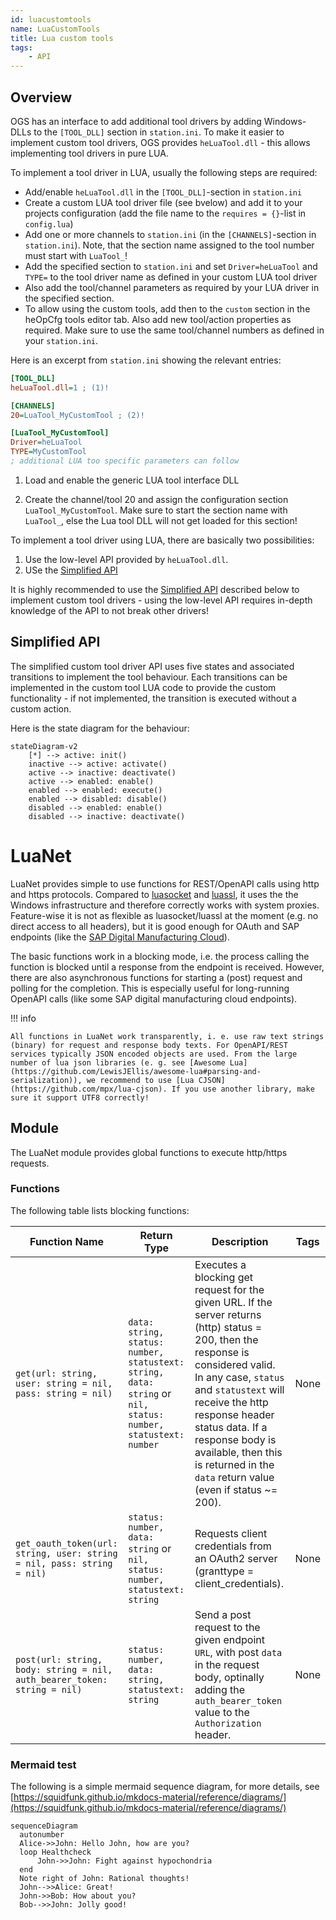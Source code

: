 ```yaml
---
id: luacustomtools
name: LuaCustomTools
title: Lua custom tools
tags:
    - API
---
```


## Overview

OGS has an interface to add additional tool drivers by adding Windows-DLLs to the `[TOOL_DLL]` section in `station.ini`. To make it easier to implement custom tool drivers, OGS provides `heLuaTool.dll` - this allows implementing tool drivers in pure LUA. 

To implement a tool driver in LUA, usually the following steps are required:

- Add/enable `heLuaTool.dll` in the `[TOOL_DLL]`-section in `station.ini`
- Create a custom LUA tool driver file (see bvelow) and add it to your projects configuration (add the file name to the `requires = {}`-list in `config.lua`)
- Add one or more channels to `station.ini` (in the `[CHANNELS]`-section in `station.ini`). Note, that the section name assigned to the tool number must start with `LuaTool_`!
- Add the specified section to `station.ini` and set `Driver=heLuaTool` and `TYPE=` to the tool driver name as defined in your custom LUA tool driver
- Also add the tool/channel parameters as required by your LUA driver in the specified section.
- To allow using the custom tools, add then to the `custom` section in the heOpCfg tools editor tab. Also add new tool/action properties as required. Make sure to use the same tool/channel numbers as defined in your `station.ini`. 

Here is an excerpt from `station.ini` showing the relevant entries:

``` ini title="station.ini"
[TOOL_DLL]
heLuaTool.dll=1 ; (1)!

[CHANNELS]
20=LuaTool_MyCustomTool ; (2)!

[LuaTool_MyCustomTool]
Driver=heLuaTool
TYPE=MyCustomTool
; additional LUA too specific parameters can follow
```

1. Load and enable the generic LUA tool interface DLL

2. Create the channel/tool 20 and assign the configuration section `LuaTool_MyCustomTool`. Make sure to start the section name with `LuaTool_`, else the Lua tool DLL will not get loaded for this section!

To implement a tool driver using LUA, there are basically two possibilities:

1. Use the low-level API provided by `heLuaTool.dll`.
2. USe the [Simplified API](#simplified-api) 

It is highly recommended to use the [Simplified API](#simplified-api) described below to implement custom tool drivers - using the low-level API requires in-depth knowledge of the API to not break other drivers!

## Simplified API

The simplified custom tool driver API uses five states and associated transitions to implement the tool behaviour. Each transitions can be implemented in the custom tool LUA code to provide the custom functionality - if not implemented, the transition is executed without a custom action.

Here is the state diagram for the behaviour:

``` mermaid
stateDiagram-v2
    [*] --> active: init()
    inactive --> active: activate()
    active --> inactive: deactivate()
    active --> enabled: enable()
    enabled --> enabled: execute()
    enabled --> disabled: disable()
    disabled --> enabled: enable()
    disabled --> inactive: deactivate()
```

# LuaNet

LuaNet provides simple to use functions for REST/OpenAPI calls using http and https protocols. Compared to [luasocket](https://github.com/lunarmodules/luasocket) and [luassl](http://mauriciocarneiro.github.io/software/luassl/index.html), it uses the the Windows infrastructure and therefore correctly works with system proxies. Feature-wise it is not as flexible as luasocket/luassl at the moment (e.g. no direct access to all headers), but it is good enough for OAuth and SAP endpoints (like the [SAP Digital Manufacturing Cloud](https://api.sap.com/package/SAPDigitalManufacturingCloud/rest)).

The basic functions work in a blocking mode, i.e. the process calling the function is blocked until a response from the endpoint is received. However, there are also asynchronous functions for starting a (post) request and polling for the completion. This is especially useful for long-running OpenAPI calls (like some SAP digital manufacturing cloud endpoints).

!!! info

    All functions in LuaNet work transparently, i. e. use raw text strings (binary) for request and response body texts. For OpenAPI/REST services typically JSON encoded objects are used. From the large number of lua json libraries (e. g. see [Awesome Lua](https://github.com/LewisJEllis/awesome-lua#parsing-and-serialization)), we recommend to use [Lua CJSON](https://github.com/mpx/lua-cjson). If you use another library, make sure it support UTF8 correctly! 


## Module

The LuaNet module provides global functions to execute http/https requests.

### Functions

The following table lists blocking functions: 

| Function Name | Return Type | Description | Tags |
| -------- | ----------- | ----------- | ---- |
| `get(url: string, user: string = nil, pass: string = nil)` | `data: string, status: number, statustext: string, data: string` or `nil, status: number, statustext: number` | Executes a blocking get request for the given URL. If the server returns (http) status = 200, then the response is considered valid. In any case, `status` and `statustext` will receive the http response header status data. If a response body is available, then this is returned in the `data` return value (even if status ~= 200).  | None |
| `get_oauth_token(url: string, user: string = nil, pass: string = nil)` | `status: number, data: string` or `nil, status: number, statustext: string` | Requests client credentials from an OAuth2 server (granttype = client_credentials). | None |
| `post(url: string, body: string = nil, auth_bearer_token: string = nil)` | `status: number, data: string, statustext: string` | Send a post request to the given endpoint `URL`, with post `data` in the request body, optinally adding the `auth_bearer_token` value to the `Authorization` header.  | None |


### Mermaid test

The following is a simple mermaid sequence diagram, for more details, see [https://squidfunk.github.io/mkdocs-material/reference/diagrams/](https://squidfunk.github.io/mkdocs-material/reference/diagrams/)

``` mermaid
sequenceDiagram
  autonumber
  Alice->>John: Hello John, how are you?
  loop Healthcheck
      John->>John: Fight against hypochondria
  end
  Note right of John: Rational thoughts!
  John-->>Alice: Great!
  John->>Bob: How about you?
  Bob-->>John: Jolly good!
```
